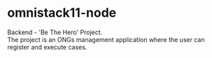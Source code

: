 # omnistack11-node
Backend - 'Be The Hero' Project.</br>
The project is an ONGs management application where the user can register and execute cases.
